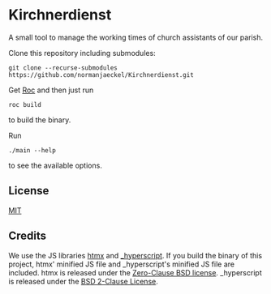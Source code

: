 # Kirchnerdienst

A small tool to manage the working times of church assistants of our parish.

Clone this repository including submodules:

    git clone --recurse-submodules https://github.com/normanjaeckel/Kirchnerdienst.git

Get [Roc](https://www.roc-lang.org/) and then just run

    roc build

to build the binary.

Run

    ./main --help

to see the available options.


## License

[MIT](LICENSE)


## Credits

We use the JS libraries [htmx](https://htmx.org) and
[_hyperscript](https://hyperscript.org). If you build the binary of this
project, htmx' minified JS file and _hyperscript's minified JS file are
included. htmx is released under the [Zero-Clause BSD
license](assets/htmx/LICENSE). _hyperscript is released under the [BSD 2-Clause
License](Server/assets/_hyperscript/LICENSE).
